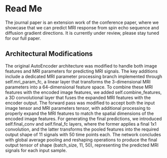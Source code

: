 # Read Me

The journal paper is an extension work of the conference paper, where we showcase that we can predict MRI response from spin echo sequence and diffusion gradient directions. It is currently under review, please stay tuned for our full paper.

## Architectural Modifications

The original AutoEncoder architecture was modified to handle both image features and MRI parameters for predicting MRI signals. The key additions include a dedicated MRI parameter processing branch implemented through self.mri_param_fc, a linear layer that transforms the 3-dimensional MRI parameters into a 64-dimensional feature space. To combine these MRI features with the encoded image features, we added self.combine_features, a 3D convolutional layer that fuses the expanded MRI features with the encoder output. The forward pass was modified to accept both the input image tensor and MRI parameters tensor, with additional processing to properly expand the MRI features to match the spatial dimensions of the encoded image features. For generating the final predictions, we introduced self.final_conv and self.final_fc layers, where the former applies a final 1x1 convolution, and the latter transforms the pooled features into the required output shape of 11 signals with 50 time points each. The network concludes with global average pooling and reshaping operations to produce the final output tensor of shape (batch_size, 11, 50), representing the predicted MRI signals for each input sample.
